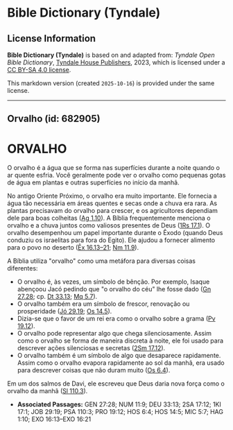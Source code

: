 # Bible Dictionary (Tyndale)

## License Information

**Bible Dictionary (Tyndale)** is based on and adapted from: _Tyndale Open Bible Dictionary_, [Tyndale House Publishers](https://tyndaleopenresources.com/), 2023, which is licensed under a [CC BY-SA 4.0 license](https://creativecommons.org/licenses/by-sa/4.0/legalcode.en).

This markdown version (created `2025-10-16`) is provided under the same license.



--------------------------------

## Orvalho (id: 682905)

ORVALHO
=======

O orvalho é a água que se forma nas superfícies durante a noite quando o ar quente esfria. Você geralmente pode ver o orvalho como pequenas gotas de água em plantas e outras superfícies no início da manhã. 
  
No antigo Oriente Próximo, o orvalho era muito importante. Ele fornecia a água tão necessária em áreas quentes e secas onde a chuva era rara. As plantas precisavam do orvalho para crescer, e os agricultores dependiam dele para boas colheitas ([Ag 1\.10](https://ref.ly/Hag1:10)). A Bíblia frequentemente menciona o orvalho e a chuva juntos como valiosos presentes de Deus ([1Rs 17\.1](https://ref.ly/1Kgs17:1)). O orvalho desempenhou um papel importante durante o Êxodo (quando Deus conduziu os israelitas para fora do Egito). Ele ajudou a fornecer alimento para o povo no deserto ([Êx 16\.13–21](https://ref.ly/Exod16:13-Exod16:21); [Nm 11\.9](https://ref.ly/Num11:9)).

A Bíblia utiliza "orvalho" como uma metáfora para diversas coisas diferentes:

* O orvalho é, às vezes, um símbolo de bênção. Por exemplo, Isaque abençoou Jacó pedindo que "o orvalho do céu" lhe fosse dado ([Gn 27\.28](https://ref.ly/Gen27:28); cp. [Dt 33\.13](https://ref.ly/Deut33:13); [Mq 5\.7](https://ref.ly/Mic5:7)).
* O orvalho também era um símbolo de frescor, renovação ou prosperidade ([Jó 29\.19](https://ref.ly/Job29:19); [Os 14\.5](https://ref.ly/Hos14:5)).
* Dizia\-se que o favor de um rei era como o orvalho sobre a grama ([Pv 19\.12](https://ref.ly/Prov19:12)).
* O orvalho pode representar algo que chega silenciosamente. Assim como o orvalho se forma de maneira discreta à noite, ele foi usado para descrever ações silenciosas e secretas ([2Sm 17\.12](https://ref.ly/2Sam17:12)).
* O orvalho também é um símbolo de algo que desaparece rapidamente. Assim como o orvalho evapora rapidamente ao sol da manhã, era usado para descrever coisas que não duram muito ([Os 6\.4](https://ref.ly/Hos6:4)).

Em um dos salmos de Davi, ele escreveu que Deus daria nova força como o orvalho da manhã ([Sl 110\.3](https://ref.ly/Ps110:3)).

* **Associated Passages:** GEN 27:28; NUM 11:9; DEU 33:13; 2SA 17:12; 1KI 17:1; JOB 29:19; PSA 110:3; PRO 19:12; HOS 6:4; HOS 14:5; MIC 5:7; HAG 1:10; EXO 16:13–EXO 16:21

